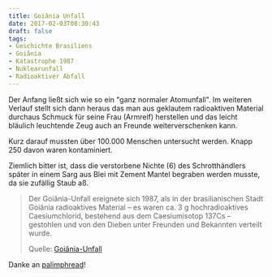 ```yaml
---
title: Goiânia Unfall
date: 2017-02-03T08:30:43
draft: false
tags:
- Geschichte Brasiliens
- Goiânia
- Katastrophe 1987
- Nuklearunfall
- Radioaktiver Abfall
---
```


Der Anfang ließt sich wie so ein "ganz normaler Atomunfall". Im weiteren
Verlauf stellt sich dann heraus das man aus geklautem radioaktiven Material
durchaus Schmuck für seine Frau (Armreif) herstellen und das leicht
bläulich leuchtende Zeug auch an Freunde weiterverschenken kann.

Kurz darauf mussten über 100.000 Menschen untersucht werden. Knapp 250
davon waren kontaminiert.

Ziemlich bitter ist, dass die verstorbene Nichte (6) des Schrotthändlers
später in einem Sarg aus Blei mit Zement Mantel begraben werden musste, da
sie zufällig Staub aß.

> Der Goiânia-Unfall ereignete sich 1987, als in der brasilianischen Stadt
> Goiânia radioaktives Material – es waren ca. 3 g hochradioaktives
> Caesiumchlorid, bestehend aus dem Caesiumisotop 137Cs – gestohlen und von
> den Dieben unter Freunden und Bekannten verteilt wurde.
>
> Quelle: [Goiânia-Unfall](https://de.wikipedia.org/wiki/Goiânia-Unfall)

Danke an [palimphread](https://twitter.com/palimphread)!
